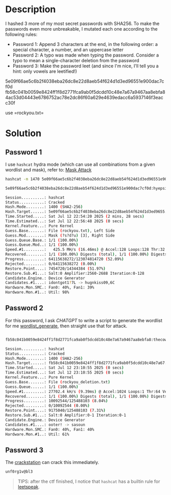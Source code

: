 # Description

I hashed 3 more of my most secret passwords with SHA256. To make the passwords even more unbreakable, I mutated each one according to the following rules:

- Password 1: Append 3 characters at the end, in the following order: a special character, a number, and an uppercase letter
- Password 2: A typo was made when typing the password. Consider a typo to mean a single-character deletion from the password
- Password 3: Make the password leet (and since I'm nice, I'll tell you a hint: only vowels are leetified!)

5e09f66ae5c6b2f4038eba26dc8e22d8aeb54f624d1d3ed96551e900dac7cf0d fb58c041b0059e8424ff1f8d2771fca9ab0f5dcdd10c48e7a67a9467aa8ebfa8 4ac53d04443e6786752ac78e2dc86f60a629e4639edacc6a5937146f3eacc30f

use =rockyou.txt=

# Solution

## Password 1

I use `hashcat` hydra mode (which can use all combinations from a given wordlist and mask), refer to: [Mask Attack](https://hashcat.net/wiki/doku.php?id=mask_attack)

```bash
hashcat -m 1470 5e09f66ae5c6b2f4038eba26dc8e22d8aeb54f624d1d3ed96551e900dac7cf0d -a6 rockyou.txt ?s?d?u
```

```bash
5e09f66ae5c6b2f4038eba26dc8e22d8aeb54f624d1d3ed96551e900dac7cf0d:hyepsi^4B

Session..........: hashcat
Status...........: Cracked
Hash.Mode........: 1400 (SHA2-256)
Hash.Target......: 5e09f66ae5c6b2f4038eba26dc8e22d8aeb54f624d1d3ed9655...c7cf0d
Time.Started.....: Sat Jul 12 22:54:20 2025 (2 mins, 28 secs)
Time.Estimated...: Sat Jul 12 22:56:48 2025 (0 secs)
Kernel.Feature...: Pure Kernel
Guess.Base.......: File (rockyou.txt), Left Side
Guess.Mod........: Mask (?s?d?u) [3], Right Side
Guess.Queue.Base.: 1/1 (100.00%)
Guess.Queue.Mod..: 1/1 (100.00%)
Speed.#1.........:   425.5 MH/s (16.46ms) @ Accel:128 Loops:128 Thr:32 Vec:1
Recovered........: 1/1 (100.00%) Digests (total), 1/1 (100.00%) Digests (new)
Progress.........: 64115638272/123074814720 (52.09%)
Rejected.........: 0/64115638272 (0.00%)
Restore.Point....: 7454720/14344384 (51.97%)
Restore.Sub.#1...: Salt:0 Amplifier:2560-2688 Iteration:0-128
Candidate.Engine.: Device Generator
Candidates.#1....: idontgot1?7L -> hugnkiss09,6C
Hardware.Mon.SMC.: Fan0: 40%, Fan1: 39%
Hardware.Mon.#1..: Util: 98%
```

## Password 2

For this password, I ask _CHATGPT_ to write a script to generate the wordlist for me [wordlist_generate](./mutate_deletion.py), then straight use that for attack.

```bash

fb58c041b0059e8424ff1f8d2771fca9ab0f5dcdd10c48e7a67a9467aa8ebfa8:thecowsaysmo

Session..........: hashcat
Status...........: Cracked
Hash.Mode........: 1400 (SHA2-256)
Hash.Target......: fb58c041b0059e8424ff1f8d2771fca9ab0f5dcdd10c48e7a67...8ebfa8
Time.Started.....: Sat Jul 12 23:10:55 2025 (0 secs)
Time.Estimated...: Sat Jul 12 23:10:55 2025 (0 secs)
Kernel.Feature...: Pure Kernel
Guess.Base.......: File (rockyou_deletion.txt)
Guess.Queue......: 1/1 (100.00%)
Speed.#1.........: 27702.4 kH/s (9.39ms) @ Accel:1024 Loops:1 Thr:64 Vec:1
Recovered........: 1/1 (100.00%) Digests (total), 1/1 (100.00%) Digests (new)
Progress.........: 10092544/125488103 (8.04%)
Rejected.........: 0/10092544 (0.00%)
Restore.Point....: 9175040/125488103 (7.31%)
Restore.Sub.#1...: Salt:0 Amplifier:0-1 Iteration:0-1
Candidate.Engine.: Device Generator
Candidates.#1....: ooter! -> sasoun
Hardware.Mon.SMC.: Fan0: 40%, Fan1: 40%
Hardware.Mon.#1..: Util: 61%
```

## Password 3

The [crackstation](https://crackstation.net/) can crack this immediately.

```bash
unf0rg1v@bl3
```

> TIPS: after the ctf finished, I notice that `hashcat` has a builtin rule for [leetspeak](https://github.com/hashcat/hashcat/blob/master/rules/leetspeak.rule).
